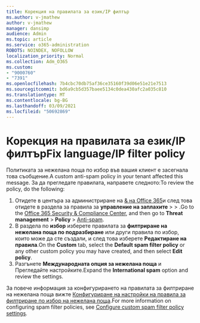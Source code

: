 ```yaml
---
title: Корекция на правилата за език/IP филтър
ms.author: v-jmathew
author: v-jmathew
manager: dansimp
audience: Admin
ms.topic: article
ms.service: o365-administration
ROBOTS: NOINDEX, NOFOLLOW
localization_priority: Normal
ms.collection: Adm_O365
ms.custom:
- "9000760"
- "7391"
ms.openlocfilehash: 7b4cbc70db75af36ce35160f39d06e51e21e7513
ms.sourcegitcommit: bd6a9cb5d357baee5134c0dea430afc2a035c810
ms.translationtype: MT
ms.contentlocale: bg-BG
ms.lasthandoff: 03/09/2021
ms.locfileid: "50692869"
---
```

# <a name="fix-languageip-filter-policy"></a><span data-ttu-id="890e1-102">Корекция на правилата за език/IP филтър</span><span class="sxs-lookup"><span data-stu-id="890e1-102">Fix language/IP filter policy</span></span>

<span data-ttu-id="890e1-103">Политиката за нежелана поща по избор във вашия клиент е засегнала това съобщение.</span><span class="sxs-lookup"><span data-stu-id="890e1-103">A custom anti-spam policy in your tenant affected this message.</span></span> <span data-ttu-id="890e1-104">За да прегледате правилата, направете следното:</span><span class="sxs-lookup"><span data-stu-id="890e1-104">To review the policy, do the following:</span></span>

1. <span data-ttu-id="890e1-105">Отидете в центъра за администриране на [& на Office 365](https://go.microsoft.com/fwlink/p/?linkid=2077143)и след това отидете в раздела за правила за **управление на заплахите**  >    >  [](https://go.microsoft.com/fwlink/?linkid=2101518).</span><span class="sxs-lookup"><span data-stu-id="890e1-105">Go to the [Office 365 Security & Compliance Center](https://go.microsoft.com/fwlink/p/?linkid=2077143), and then go to **Threat management** > **Policy** > [Anti-spam](https://go.microsoft.com/fwlink/?linkid=2101518).</span></span>
2. <span data-ttu-id="890e1-106">В раздела по **избор** изберете правилата за **филтриране на нежелана поща по подразбиране** или други правила по избор, които може да сте създали, и след това изберете **Редактиране на правила**.</span><span class="sxs-lookup"><span data-stu-id="890e1-106">On the **Custom** tab, select the **Default spam filter policy** or any other custom policy you may have created, and then select **Edit policy**.</span></span>
3. <span data-ttu-id="890e1-107">Разгънете **Международната опция за нежелана поща** и Прегледайте настройките.</span><span class="sxs-lookup"><span data-stu-id="890e1-107">Expand the **International spam** option and review the settings.</span></span>

<span data-ttu-id="890e1-108">За повече информация за конфигурирането на правилата за филтриране на нежелана поща вижте [Конфигуриране на настройки на правила за филтриране по избор на нежелана поща](https://go.microsoft.com/fwlink/?linkid=2101054).</span><span class="sxs-lookup"><span data-stu-id="890e1-108">For more information on configuring spam filter policies, see [Configure custom spam filter policy settings](https://go.microsoft.com/fwlink/?linkid=2101054).</span></span>
